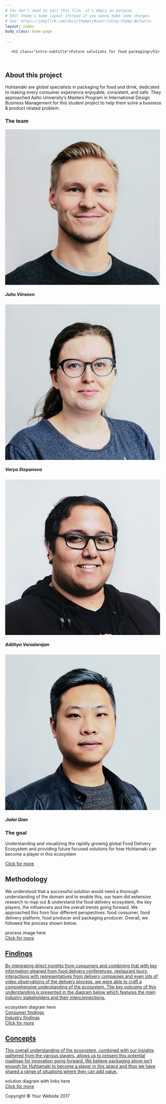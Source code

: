 ```yaml
---
# You don't need to edit this file, it's empty on purpose.
# Edit theme's home layout instead if you wanna make some changes
# See: https://jekyllrb.com/docs/themes/#overriding-theme-defaults
layout: index
body_class: home-page

---
```

<header class="container-fluid text-white">
  <div class="container text-center">
      <object type="image/svg+xml" data="assets/pictures/huhtamaki-logo.svg" class="huhtamaki-logo"></object>

      <h2 class="intro-subtitle">Future solutions for food packaging</h2>
  </div>
</header>

<section id="about" class="container-fluid">
  <div class="container">
    <div class="row">
      <div class="col-lg-8 mx-auto">
        <h2>About this project</h2>
        <p class="lead">
        Huhtamäki are global specialists in packaging for food and drink, dedicated to making every consumer experience enjoyable, consistent, and safe. They approached Aalto University’s Masters Program in International Design Business Management for this student project to help them solve a business & product related problem.
        </p>
      </div>
      <div class="col-lg-4 mx-auto">
        <object type="image/svg+xml" data="assets/pictures/huhtamaki-logo.svg" class="huhtamaki-logo"></object>
        <object type="image/svg+xml" data="assets/pictures/aalto-logo.svg" class="aalto-logo"></object>
      </div>
    </div>
    <div class="row">
      <div class="col-lg-12 mx-auto">
        <h3>The team</h3>
      </div>
    </div>
    <div class="row">
      <div class="col-lg-3 mx-auto">
        <div class="card card--team" style="width: 100%">
          <img class="card-img-top rounded-circle" src="assets/pictures/team/juho.jpg" alt="Card image cap">
          <div class="card-body">
            <h5 class="card-title">Juho Viironen</h5>
          </div>
         </div>
      </div>
      <div class="col-lg-3 mx-auto">
        <div class="card card--team" style="width: 100%">
          <img class="card-img-top rounded-circle" src="assets/pictures/team/varya.jpg" alt="Card image cap">
          <div class="card-body">
            <h5 class="card-title">Varya Stepanova</h5>
          </div>
         </div>
      </div>
      <div class="col-lg-3 mx-auto">
        <div class="card card--team" style="width: 100%">
          <img class="card-img-top rounded-circle" src="assets/pictures/team/adi.jpg" alt="Card image cap">
          <div class="card-body">
            <h5 class="card-title">Adithya Varadarajan</h5>
          </div>
         </div>
      </div>
      <div class="col-lg-3 mx-auto">
        <div class="card card--team" style="width: 100%">
          <img class="card-img-top rounded-circle" src="assets/pictures/team/jialai.jpg" alt="Card image cap">
          <div class="card-body">
            <h5 class="card-title">Jialai Qian</h5>
          </div>
         </div>
      </div>
    </div>
    <div class="row">
      <div class="col-lg-12 mx-auto">
        <h3>The goal</h3>
        <p>
        Understanding and visualizing the rapidly growing global Food Delivery Ecosystem and providing future focused solutions for how Huhtamaki can become a player in this ecosystem
        </p>
      </div>
    </div>
    <div class="row">
      <div class="col-lg-10 mx-auto">
      </div>
      <div class="col-lg-2 mx-auto">
        <a class="btn btn-primary" href="about" role="button">Click for more</a>
      </div>
    </div>
  </div>
</section>

<section id="methodology" class="container-fluid">
  <div class="container">
    <div class="row">
      <div class="col-lg-12 mx-auto">
        <h2>Methodology</h2>
        <p class="lead">
        We understood that a successful solution would need a thorough understanding of the domain and to enable this, our team did extensive research to map out & understand the food delivery ecosystem, the key players, the influencers and the overall trends going forward. We approached this from four different perspectives: food consumer, food delivery platform, food producer and packaging producer. Overall, we followed the process shown below.
        </p>
      </div>
    </div>
    <div class="row">
      <div class="col-lg-12 mx-auto">
        process image here
      </div>
    </div>
    <div class="row">
      <div class="col-lg-10 mx-auto">
      </div>
      <div class="col-lg-2 mx-auto">
        <a class="btn btn-primary" href="methodology" role="button">Click for more</a>
      </div>
    </div>
  </div>
</section>

<section id="findings" class="container-fluid">
  <div class="container">
    <div class="row">
      <div class="col-lg-12 mx-auto">
        <a href="findings/">
        <h2>Findings</h2>
        <p class="lead">By integrating direct insights from consumers and combining that with key information gleaned from food delivery conferences, restaurant tours, interactions with representatives from delivery companies and even lots of video observations of the delivery process, we were able to craft a comprehensive understanding of the ecosystem. The key outcome of this understanding is presented in the diagram below which features the main industry stakeholders and their interconnections.</p>
        </a>
      </div>
    </div>
    <div class="row">
      <div class="col-lg-12 mx-auto">
        ecosystem diagram here
      </div>
    </div>
    <div class="row">
      <div class="col-lg-6 mx-auto">
        <a class="btn btn-primary btn-lg" href="findings/consumer" role="button">Consumer findings</a>
      </div>
      <div class="col-lg-6 mx-auto">
        <a class="btn btn-primary btn-lg" href="findings/industry" role="button">Industry findings</a>
      </div>
    </div>
    <div class="row">
      <div class="col-lg-10 mx-auto">
      </div>
      <div class="col-lg-2 mx-auto">
        <a class="btn btn-primary" href="findings" role="button">Click for more</a>
      </div>
    </div>
  </div>
</section>

<section id="concepts"  class="container-fluid">
  <div class="container">
    <div class="row">
      <div class="col-lg-12 mx-auto">
        <a href="concepts/">
        <h2>Concepts</h2>
        <p class="lead">This overall understanding of the ecosystem, combined with our insights gathered from the various players, allows us to present this potential roadmap for innovation going forward. We believe packaging alone isn’t enough for Huhtamaki to become a player in this space and thus we have shared a range of situations where they can add value.</p>
        </a>
      </div>
    </div>
    <div class="row">
      <div class="col-lg-12 mx-auto">
        solution diagram with links here
      </div>
    </div>
    <div class="row">
      <div class="col-lg-10 mx-auto">
      </div>
      <div class="col-lg-2 mx-auto">
        <a class="btn btn-primary" href="concepts" role="button">Click for more</a>
      </div>
    </div>
  </div>
</section>

<!-- Footer -->
<footer class="py-5 bg-dark">
  <div class="container">
    <p class="m-0 text-center text-white">Copyright &copy; Your Website 2017</p>
  </div>
  <!-- /.container -->
</footer>
